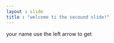 ```yaml
---
layout : slide
title : "welcome ti the secound slide!"
---
```

your name
use the left arrow to get 
